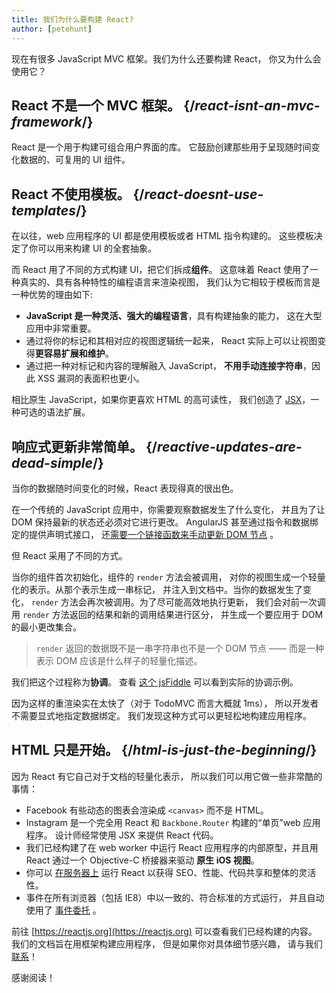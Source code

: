 ```yaml
---
title: 我们为什么要构建 React?
author: [petehunt]
---
```


现在有很多 JavaScript MVC 框架。我们为什么还要构建 React，
你又为什么会使用它？

## React 不是一个 MVC 框架。 {/*react-isnt-an-mvc-framework*/}

React 是一个用于构建可组合用户界面的库。
它鼓励创建那些用于呈现随时间变化数据的、可复用的
UI 组件。

## React 不使用模板。 {/*react-doesnt-use-templates*/}

在以往，web 应用程序的 UI 都是使用模板或者 HTML 指令构建的。
这些模板决定了你可以用来构建
UI 的全套抽象。

而 React 用了不同的方式构建 UI，把它们拆成**组件**。
这意味着 React 使用了一种真实的、具有各种特性的编程语言来渲染视图，
我们认为它相较于模板而言是一种优势的理由如下:

- **JavaScript 是一种灵活、强大的编程语言**，具有构建抽象的能力，
  这在大型应用中非常重要。
- 通过将你的标记和其相对应的视图逻辑统一起来，
  React 实际上可以让视图变得**更容易扩展和维护**。
- 通过把一种对标记和内容的理解融入 JavaScript，
  **不用手动连接字符串**，因此 XSS
  漏洞的表面积也更小。

相比原生 JavaScript，如果你更喜欢 HTML 的高可读性，
我们创造了 [JSX](/docs/jsx-in-depth.html)，一种可选的语法扩展。

## 响应式更新非常简单。 {/*reactive-updates-are-dead-simple*/}

当你的数据随时间变化的时候，React 表现得真的很出色。

在一个传统的 JavaScript 应用中，你需要观察数据发生了什么变化，
并且为了让 DOM 保持最新的状态还必须对它进行更改。
AngularJS 甚至通过指令和数据绑定的提供声明式接口，
还[需要一个链接函数来手动更新 DOM 节点](https://code.angularjs.org/1.0.8/docs/guide/directive#reasonsbehindthecompilelinkseparation) 。

但 React 采用了不同的方式。

当你的组件首次初始化，组件的 `render` 方法会被调用，
对你的视图生成一个轻量化的表示。从那个表示生成一串标记，
并注入到文档中。当你的数据发生了变化，
`render` 方法会再次被调用。为了尽可能高效地执行更新，
我们会对前一次调用 `render` 方法返回的结果和新的调用结果进行区分，
并生成一个要应用于 DOM
的最小更改集合。

> `render` 返回的数据既不是一串字符串也不是一个 DOM 节点 —— 而是一种表示
> DOM 应该是什么样子的轻量化描述。

我们把这个过程称为**协调**。 查看
[这个 jsFiddle](http://jsfiddle.net/2h6th4ju/)
可以看到实际的协调示例。

因为这样的重渲染实在太快了（对于 TodoMVC 而言大概就 1ms），
所以开发者不需要显式地指定数据绑定。
我们发现这种方式可以更轻松地构建应用程序。

## HTML 只是开始。 {/*html-is-just-the-beginning*/}

因为 React 有它自己对于文档的轻量化表示，
所以我们可以用它做一些非常酷的事情：

- Facebook 有些动态的图表会渲染成 `<canvas>` 而不是 HTML。
- Instagram 是一个完全用 React 和 `Backbone.Router` 构建的“单页”web 应用程序。
  设计师经常使用 JSX 来提供 React 代码。
- 我们已经构建了在 web worker 中运行 React 应用程序的内部原型，并且用
  React 通过一个 Objective-C 桥接器来驱动 **原生 iOS 视图**。
- 你可以
  [在服务器上](https://github.com/petehunt/react-server-rendering-example)
  运行 React 以获得 SEO、性能、代码共享和整体的灵活性。
- 事件在所有浏览器（包括 IE8）中以一致的、符合标准的方式运行，
  并且自动使用了
  [事件委托](http://davidwalsh.name/event-delegate) 。

前往 [https://reactjs.org](https://reactjs.org) 可以查看我们已经构建的内容。
我们的文档旨在用框架构建应用程序，
但是如果你对具体细节感兴趣，
请与我们[联系](/support.html)！

感谢阅读！
